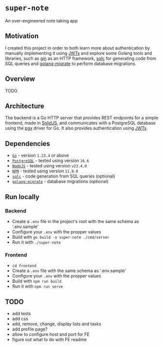 # `super-note`

An over-engineered note taking app

## Motivation

I created this project in order to both learn more about authentication by manually
implementing it using [JWTs](https://jwt.io/) and explore some Golang tools and
libraries, such as [gin](https://github.com/gin-gonic/gin) as an HTTP framework,
[sqlc](https://sqlc.dev/) for generating code from SQL queries and
[golang-migrate](https://github.com/golang-migrate/migrate) to perform database migrations.

## Overview

TODO

## Architecture

The backend is a Go HTTP server that provides REST endpoints for a simple frontend,
made in [SolidJS](https://www.solidjs.com/), and communicates with a PostgreSQL
database using the [pgx](https://github.com/jackc/pgx) driver for Go.
It also provides authentication using [JWTs](https://jwt.io/).

## Dependencies

- [`Go`](https://go.dev/) - version `1.23.4` or above
- [`PostgreSQL`](https://www.postgresql.org/) - tested using version `16.6`
- [`NodeJS`](https://docs.npmjs.com/downloading-and-installing-node-js-and-npm) - tested using version `v23.4.0`
- [`NPM`](https://docs.npmjs.com/downloading-and-installing-node-js-and-npm) - tested using version `11.0.0`
- [`sqlc`](https://sqlc.dev/) - code generation from SQL queries (optional)
- [`golang-migrate`](https://github.com/golang-migrate/migrate) - database migrations (optional)

## Run locally

### Backend

- Create a `.env` file in the project's root with the same schema as '.env.sample'
- Configure your `.env` with the propper values
- Build with `go build -o super-note ./cmd/server`
- Run it with `./super-note`

### Frontend

- `cd frontend`
- Create a `.env` file  with the same schema as '.env.sample'
- Configure your `.env` with the propper values
- Build with `npm run build`
- Run it with `npm run serve`

## TODO

- add tests
- add css
- add, remove, change, display lists and tasks
- add profile page?
- allow to configure host and port for FE
- figure out what to do with FE readme

